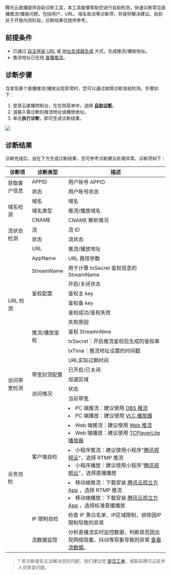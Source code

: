  腾讯云直播提供自助诊断工具，本工具能够帮助您进行自助检测，快速诊断常见直播推流/播放问题，包括用户、URL、域名和流等诊断项，并提供解决建议。目前处于开放内测阶段，诊断结果仅提供参考。

## 前提条件
- 已通过 [自主拼装 URL](https://cloud.tencent.com/document/product/267/32720) 或 [地址生成器生成](https://cloud.tencent.com/document/product/267/35257) 方式，生成推流/播放地址。
- 推流地址已在线 [直播推流](https://cloud.tencent.com/document/product/267/32732)。

 
## 诊断步骤
当发现某个直播推流/播放出现异常时，您可以通过故障诊断发起检测。步骤如下：
1. 登录云直播控制台，在左侧菜单中，选择 [**自助诊断**](https://console.cloud.tencent.com/live/tools/selfcheck)。
2. 请输入需诊断的推流地址或播放地址。
3. 单击**执行诊断**，即可生成诊断结果。

![](https://qcloudimg.tencent-cloud.cn/raw/bef809d05b3249baee29818c1fcb95c6.png)

## 诊断结果
诊断完成后，会在下方生成诊断结果，您可参考诊断建议处理异常。诊断项如下：

<table>
<thead><tr><th width=15%>诊断项</th><th width=15%>诊断类型</th><th>描述</th></tr></thead>
<tbody><tr>
<td rowspan=2>获取客户信息</td>
<td>APPID</td>
<td>用户账号 APPID</td>
</tr><tr>
<td>状态</td>
<td>用户账号状态</td>
</tr><tr>
<td rowspan=3>域名检测</td>
<td>域名</td>
<td>域名</td>
</tr><tr>
<td>域名类型</td>
<td>推流/播放域名</td>
</tr><tr>
<td>CNAME</td>
<td>CNAME 解析情况</td>
</tr><tr>
<td rowspan=2>流状态检测</td>
<td>流</td>
<td>流 ID</td>
</tr><tr>
<td>状态</td>
<td>流状态</td>
</tr><tr>
<td rowspan=12>URL 检测</td>
<td>URL</td>
<td>推流/播放地址</td>
</tr><tr>
<td>AppName</td>
<td>URL 路径参数</td>
</tr><tr>
<td>StreamName</td>
<td>用于计算 txSecret 鉴权信息的 StreamName</td>
</tr><tr>
<td rowspan=3>鉴权配置</td>
<td>开启/关闭状态</td>
</tr><tr>
<td>鉴权主 key</td>
</tr><tr>
<td>鉴权备 key</td>
</tr><tr>
<td rowspan=6>推流/播放鉴权</td>
<td>鉴权成功/鉴权失败</td>
</tr><tr>
<td>失败原因</td>
</tr><tr>
<td>鉴权 StreamnNme</td>
</tr><tr>
<td>txSecret：开启推流鉴权后生成的鉴权串</td>
</tr><tr>
<td>txTime：推流地址设置的时间戳</td>
</tr><tr>
<td>URL实际过期时间</td>
</tr><tr>
<td rowspan=4>访问带宽检测</td>
<td rowspan=2>带宽封顶配置</td>
<td>已开启/已关闭</td>
</tr><tr>
<td>加速区域</td>
</tr><tr>
<td rowspan=2>访问情况</td>
<td>状态</td>
</tr><tr>
<td>当前带宽</td>
</tr><tr>
<td rowspan=6>业务自检</td>
<td rowspan=4>客户端自检</td>
<td>
<li/>PC 端推流：建议使用 <a href="https://cloud.tencent.com/document/product/267/32726">OBS 推流</a>
 <li/>PC 端播放：建议使用 <a href="https://cloud.tencent.com/document/product/267/32727">VLC 播放器</a></td>
</tr><tr>
<td>
<li/>Web 端推流：建议使用 <a href="https://console.cloud.tencent.com/live/tools/webpush">Web 推流</a><li/>Web 端播放：建议使用 <a href="https://cloud.tencent.com/document/product/881/20207">TCPlayerLite 播放器</a></td>
</tr><tr>
<td>
<li/>小程序推流：建议使用小程序"<a href="https://cloud.tencent.com/document/product/454/6555#.E5.B0.8F.E7.A8.8B.E5.BA.8F-demo">腾讯视频云</a>"，选择 RTMP 推流
<li/>小程序播放：建议使用小程序"<a href="https://cloud.tencent.com/document/product/454/6555#.E5.B0.8F.E7.A8.8B.E5.BA.8F-demo">腾讯视频云</a>"，选择直播播放</td>
</tr><tr>
<td>
<li/>移动端推流：下载安装 <a href="https://cloud.tencent.com/document/product/454/6555#rtmpdemo">腾讯云视立方 App</a> ，选择 RTMP 推流
<li/>移动端播放：下载安装 <a href="https://cloud.tencent.com/document/product/454/6555#rtmpdemo">腾讯云视立方 App</a> ，选择标准直播播放</td>
</tr><tr>
<td>IP 限制自检</td>
<td>检查 IP 黑白名单、IP区域限制，排除因IP限制导致的异常</td>
</tr><tr>
<td>流数据监控</td>
<td>分析直播流实时监控数据，判断是否因出现网络阻塞、抖动等现象导致的异常 <a href="https://console.cloud.tencent.com/live/analysis/stream">查看流数据</a>。</td>
</tr>
</tbody></table>

>? 若诊断报告无法解决您的问题，我们建议您 [提交工单](https://console.cloud.tencent.com/workorder/category)，或联系腾讯云技术人员排查问题。
